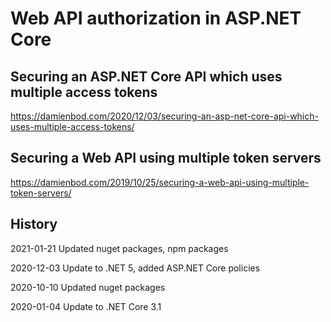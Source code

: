 # Web API authorization in ASP.NET Core

## Securing an ASP.NET Core API which uses multiple access tokens

https://damienbod.com/2020/12/03/securing-an-asp-net-core-api-which-uses-multiple-access-tokens/

## Securing a Web API using multiple token servers

https://damienbod.com/2019/10/25/securing-a-web-api-using-multiple-token-servers/

## History

2021-01-21 Updated nuget packages, npm packages

2020-12-03 Update to .NET 5, added ASP.NET Core policies

2020-10-10 Updated nuget packages

2020-01-04 Update to .NET Core 3.1
